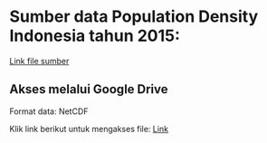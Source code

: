# Sumber data Population Density Indonesia tahun 2015:  
[Link file sumber](https://sedac.ciesin.columbia.edu/data/set/gpw-v4-population-density-adjusted-to-2015-unwpp-country-totals-rev11)

## Akses melalui Google Drive
Format data: NetCDF

Klik link berikut untuk mengakses file: [Link](https://drive.google.com/drive/u/2/folders/1jYDlFq7vpQLqPOYmCwWr2KZLWAzHCGfl)
